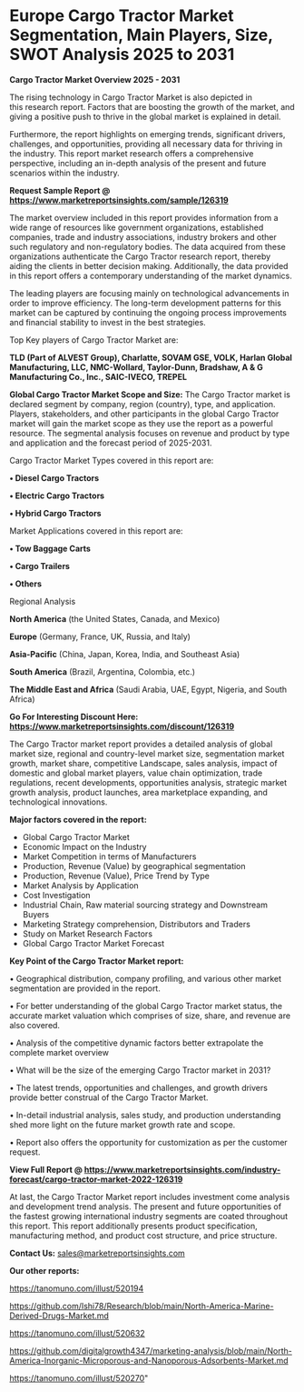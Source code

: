 # Europe Cargo Tractor Market Segmentation, Main Players, Size, SWOT Analysis 2025 to 2031

<Strong> Cargo Tractor Market Overview 2025 - 2031</strong>

The rising technology in Cargo Tractor Market is also depicted in this research report. Factors that are boosting the growth of the market, and giving a positive push to thrive in the global market is explained in detail.

Furthermore, the report highlights on emerging trends, significant drivers, challenges, and opportunities, providing all necessary data for thriving in the industry. This report market research offers a comprehensive perspective, including an in-depth analysis of the present and future scenarios within the industry.

<strong>Request Sample Report @ <a href=https://www.marketreportsinsights.com/sample/126319>https://www.marketreportsinsights.com/sample/126319</a></strong>

The market overview included in this report provides information from a wide range of resources like government organizations, established companies, trade and industry associations, industry brokers and other such regulatory and non-regulatory bodies. The data acquired from these organizations authenticate the Cargo Tractor research report, thereby aiding the clients in better decision making. Additionally, the data provided in this report offers a contemporary understanding of the market dynamics.

The leading players are focusing mainly on technological advancements in order to improve efficiency. The long-term development patterns for this market can be captured by continuing the ongoing process improvements and financial stability to invest in the best strategies.

Top Key players of Cargo Tractor Market are:

<strong>TLD (Part of ALVEST Group), Charlatte, SOVAM GSE, VOLK, Harlan Global Manufacturing, LLC, NMC-Wollard, Taylor-Dunn, Bradshaw, A & G Manufacturing Co., Inc., SAIC-IVECO, TREPEL</strong>

<strong><b>Global Cargo Tractor Market Scope and Size:</b></strong>
The Cargo Tractor market is declared segment by company, region (country), type, and application. Players, stakeholders, and other participants in the global Cargo Tractor market will gain the market scope as they use the report as a powerful resource. The segmental analysis focuses on revenue and product by type and application and the forecast period of 2025-2031.

Cargo Tractor Market Types covered in this report are:

<strong>• Diesel Cargo Tractors

• Electric Cargo Tractors

• Hybrid Cargo Tractors</strong>

Market Applications covered in this report are:

<strong>• Tow Baggage Carts

• Cargo Trailers

• Others</strong> 

Regional Analysis

<strong>North America</strong> (the United States, Canada, and Mexico)

<strong>Europe</strong> (Germany, France, UK, Russia, and Italy)

<strong>Asia-Pacific</strong> (China, Japan, Korea, India, and Southeast Asia)

<strong>South America</strong> (Brazil, Argentina, Colombia, etc.)

<strong>The Middle East and Africa</strong> (Saudi Arabia, UAE, Egypt, Nigeria, and South Africa)

<strong>Go For Interesting Discount Here: <a href=https://www.marketreportsinsights.com/discount/126319>https://www.marketreportsinsights.com/discount/126319</a></strong>

The Cargo Tractor market report provides a detailed analysis of global market size, regional and country-level market size, segmentation market growth, market share, competitive Landscape, sales analysis, impact of domestic and global market players, value chain optimization, trade regulations, recent developments, opportunities analysis, strategic market growth analysis, product launches, area marketplace expanding, and technological innovations.

<strong><b>Major factors covered in the report:</b></strong>
<ul>
  <li>Global Cargo Tractor Market </li>
  <li>Economic Impact on the Industry</li>
  <li>Market Competition in terms of Manufacturers</li>
  <li>Production, Revenue (Value) by geographical segmentation</li>
  <li>Production, Revenue (Value), Price Trend by Type</li>
  <li>Market Analysis by Application</li>
  <li>Cost Investigation</li>
  <li>Industrial Chain, Raw material sourcing strategy and Downstream Buyers</li>
  <li>Marketing Strategy comprehension, Distributors and Traders</li>
  <li>Study on Market Research Factors</li>
  <li>Global Cargo Tractor Market Forecast</li>
</ul>

<strong><b>Key Point of the Cargo Tractor Market report:</b></strong>

• Geographical distribution, company profiling, and various other market segmentation are provided in the report.

• For better understanding of the global Cargo Tractor market status, the accurate market valuation which comprises of size, share, and revenue are also covered.

• Analysis of the competitive dynamic factors better extrapolate the complete market overview

• What will be the size of the emerging Cargo Tractor market in 2031?

• The latest trends, opportunities and challenges, and growth drivers provide better construal of the Cargo Tractor Market.

• In-detail industrial analysis, sales study, and production understanding shed more light on the future market growth rate and scope.

• Report also offers the opportunity for customization as per the customer request.

<strong><b>View Full Report @ <a href=https://www.marketreportsinsights.com/industry-forecast/cargo-tractor-market-2022-126319>https://www.marketreportsinsights.com/industry-forecast/cargo-tractor-market-2022-126319</a></b></strong>


At last, the Cargo Tractor Market report includes investment come analysis and development trend analysis. The present and future opportunities of the fastest growing international industry segments are coated throughout this report. This report additionally presents product specification, manufacturing method, and product cost structure, and price structure.

<strong>Contact Us:</strong>
sales@marketreportsinsights.com

<strong>Our other reports:</strong>

<a href=https://tanomuno.com/illust/520194>https://tanomuno.com/illust/520194</a>

<a href=https://github.com/Ishi78/Research/blob/main/North-America-Marine-Derived-Drugs-Market.md>https://github.com/Ishi78/Research/blob/main/North-America-Marine-Derived-Drugs-Market.md</a>

<a href=https://tanomuno.com/illust/520632>https://tanomuno.com/illust/520632</a>

<a href=https://github.com/digitalgrowth4347/marketing-analysis/blob/main/North-America-Inorganic-Microporous-and-Nanoporous-Adsorbents-Market.md>https://github.com/digitalgrowth4347/marketing-analysis/blob/main/North-America-Inorganic-Microporous-and-Nanoporous-Adsorbents-Market.md</a>

<a href=https://tanomuno.com/illust/520270>https://tanomuno.com/illust/520270</a>"
